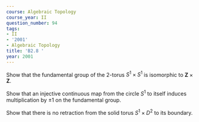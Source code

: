 ```yaml
---
course: Algebraic Topology
course_year: II
question_number: 94
tags:
- II
- '2001'
- Algebraic Topology
title: 'B2.8 '
year: 2001
---
```



Show that the fundamental group of the 2-torus $S^{1} \times S^{1}$ is isomorphic to $\mathbf{Z} \times \mathbf{Z}$.

Show that an injective continuous map from the circle $S^{1}$ to itself induces multiplication by $\pm 1$ on the fundamental group.

Show that there is no retraction from the solid torus $S^{1} \times D^{2}$ to its boundary.